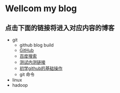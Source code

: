 # Wellcom my blog
## 点击下面的链接将进入对应内容的博客
- git
	- github blog build
	- [GitHub](http://github.com)
	- [百度搜索](http://baidu.com)
	- [测试内测链接](https://abell4.github.io/git/blog)
	- [初学github的基础操作](https://abell4.github.io/Day)
	- git 命令
- linux
- hadoop